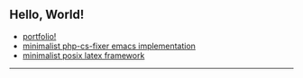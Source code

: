 ## Hello, World!
* [portfolio!](https://krzysztofmarciniak.github.io/wizytowka/)
* [minimalist php-cs-fixer emacs implementation](https://github.com/KrzysztofMarciniak/php-cs-fixer.el)
* [minimalist posix latex framework](https://github.com/KrzysztofMarciniak/Minimalist-POSIX-Latex-Framework)
---
